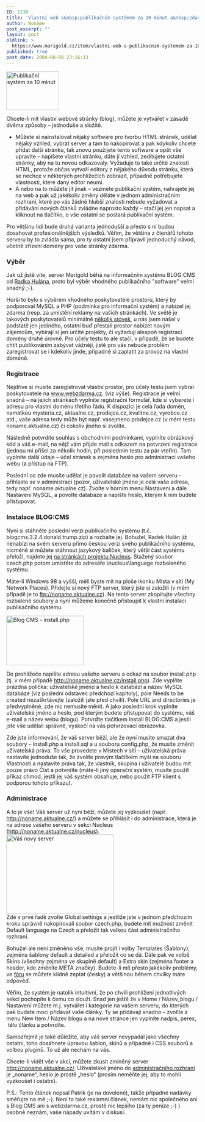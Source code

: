 ```yaml
---
ID: 1238
title: 'Vlastní web s&nbsp;publikačním systémem za 10 minut a&nbsp;zdarma'
author: Noname
post_excerpt: ""
layout: post
oldlink: >
  https://www.marigold.cz/item/vlastni-web-s-publikacnim-systemem-za-10-minut-a-zdarma
published: true
post_date: 2004-08-08 23:16:13
---
```

<div class="rightbox"><img src="/wp-content/uploads/cache/20040808-vlastni-web1.jpg" alt="Publikační systém za 10 minut" width="138" height="101" /></div><p>
Chcete-li mít vlastní webové stránky (blog), můžete je vytvářet v zásadě dvěma způsoby &#8211; jednoduše a složitě.</p>

<ul>
<li>Můžete si nainstalovat nějaký software pro tvorbu HTML stránek, udělat nějaký vzhled, vybrat server a tam to nakopírovat a pak kdykoliv chcete přidat další stránku, tak znovu použijete tento software a opět vše upravíte &#8211; napíšete vlastní stránku, dáte jí vzhled, zeditujete ostatní stránky, aby na tu novou odkazovaly. Vyžaduje to také určité znalosti HTML, protože občas vytvoří editory z nějakého důvodu stránku, která se nechce v některých prohlížečích zobrazit, případně potřebujete vlastnosti, které daný editor neumí.</li>
<li>A nebo na to můžete jít jinak &#8211; vezmete publikační systém, nahrajete jej na web a pak už jakékoliv změny děláte v jednom administračním rozhraní, které po vás žádné hlubší znalosti nebude vyžadovat a přidávání nových článků zvládne naprosto každý &#8211; stačí jej jen napsat a kliknout na tlačítko, o vše ostatní se postará publikační systém.</li>
</ul>
<p>
Pro většinu lidí bude druhá varianta jednodušší a přesto s ní budou dosahovat profesionálnějších výsledků. Věřím, že většina z čtenářů tohoto serveru by to zvládla sama, pro ty ostatní jsem připravil jednoduchý návod, včetně zřízení domény pro vaše stránky zdarma.</p>

<!--more--><h3>Výběr</h3>
<p>
Jak už jistě víte, server Marigold běhá na informačním systému BLOG:CMS od <a href="http://hulan.info/">Radka Hulána</a>, proto byl výběr vhodného publikačního "software" velmi snadný ;-).</p>
<p>
Horší to bylo s výběrem vhodného poskytovatele prostoru, který by podporoval MySQL a PHP (podmínka pro informační systém) a nabízel jej zdarma (resp. za umístění reklamy na vašich stránkách). Ve světě je takových poskytovatelů minimálně <a href="http://www.free-webhosts.com/free-mysql-database.php">několik stovek</a>, u nás jsem našel v podstatě jen jediného, ostatní buď přestali prostor nabízet novým zájemcům, vybírají si jen určité projekty, či vyžadují alespoň registraci domény druhé úrovně. Pro účely testu to ale stačí, v případě, že se budete chtít publikováním zabývat vážněji, jistě pro vás nebude problém zaregistrovat se i kdekoliv jinde, případně si zaplatit za provoz na vlastní doméně.</p>

<h3>Registrace</h3>
<p>
Nejdříve si musíte zaregistrovat vlastní prostor, pro účely testu jsem vybral poskytovatele na <a href="http://www.webzdarma.cz/">www.webzdarma.cz</a>. (viz výše). Registrace je velmi snadná &#8211; na jejich stránkách vyplníte registrační formulář, kde si vyberete i adresu pro vlastní doménu třetího řádu. K dispozici je celá řada domén, namátkou mysteria.cz, aktualne.cz, prodejce.cz, kvalitne.cz, vyrobce.cz atd., vaše adresa tedy může být např. vasejmeno.prodejce.cz (v mém testu noname.aktualne.cz) či cokoliv jiného si zvolíte.</p>
<p>
Následně potvrdíte souhlas s obchodními podmínkami, vyplníte obrázkový kód a váš e-mail, na nějž vám přijde mail s odkazem na potvrzení registrace (jednou mi přišel za několik hodin, při posledním testu za pár vteřin). Tam vyplníte další údaje &#8211; účel stránek a zejména heslo pro administraci vašeho webu (a přístup na FTP).</p>
<p>
Poslední co zde musíte udělat je povolit databáze na vašem serveru - přihlaste se v administraci (pozor, uživatelské jméno je celá vaše adresa, tedy např. noname.aktualne.cz). Zvolte v horním menu Nastavení a dále Nastavení MySQL, a povolte databáze a napište heslo, kterým k nim budete přistupovat.</p>

<h3>Instalace BLOG:CMS</h3>
<p>
Nyní si stáhněte poslední verzi publikačního systému (t.č. blogcms.3.2.4.donald.trump.zip) a rozbalte jej. Bohužel, Radek Hulán již nenabízí na svém serveru přímo českou verzi svého publikačního systému, nicméně si můžete stáhnout jazykový balíček, který větší část systému přeloží, najdete jej <a href="http://sourceforge.net/project/showfiles.php?group_id=66479&amp;package_id=67871">na stránkách projektu Nucleus</a>. Stažený soubor czech.php potom umístěte do adresáře \nucleus\language rozbaleného systému.</p>
<p>
Máte-li Windows 98 a vyšší, měli byste mít na ploše ikonku Místa v síti (My Network Places). Přidejte si nový FTP server, který jste si založili (v mém případě je to <a href="ftp://noname.aktualne.cz/">ftp://noname.aktualne.cz</a>). Na tento server zkopírujte všechny rozbalené soubory a nyní můžeme konečně přistoupit k vlastní instalaci publikačního systému.</p>
<div class="leftbox"><img src="/wp-content/uploads/cache/20040808-vlastni-web2.jpg" alt="Blog CMS - install.php" width="203" height="130" /></div><p>
Do prohlížeče napište adresu vašeho serveru a odkaz na soubor install.php (tj. v mém případě <a href="http://noname.aktualne.cz/install.php">http://noname.aktualne.cz/install.php</a>). Zde vyplňte prázdná políčka: uživatelské jméno a heslo k databázi a název MySQL databáze (viz poslední odstavec předchozí kapitoly), pole Needs to be created nezaškrtávejte (založili jste před chvílí). Pole URL and directories je předvyplněné, zde nic nemusíte měnit. A jako poslední krok vyplníte uživatelské jméno a heslo, pod kterým budete přistupovat do systému, váš e-mail a název webu (blogu). Potvrďte tlačítkem Install BLOG:CMS a jestli jste vše udělali správně, vyskočí na vás potvrzovací obrazovka.</p>
<p>
Zde jste informování, že váš server běží, ale že nyní musíte smazat dva soubory &#8211; install.php a install.sql a u souboru config.php, že musíte změnit uživatelská práva. To vše provedete v Místech v síti &#8211; uživatelská práva nastavíte jednoduše tak, že zvolíte pravým tlačítkem myši na souboru Vlastnosti a nastavíte práva tak, že vlastník, skupina i uživatelé budou mít pouze právo Číst a potvrdíte (máte-li jiný operační systém, musíte použít příkaz chmod, jestli jej váš systém obsahuje, nebo použít FTP klient s podporou tohoto příkazu).</p>

<h3>Administrace</h3>
A to je vše! Váš server už nyní běží, můžete jej vyzkoušet (např. <a href="http://noname.aktualne.cz/">http://noname.aktualne.cz/</a>) a můžete se přihlásit i do administrace, která je na adrese vašeho serveru v sekci Nucleus (<a href="http://noname.aktualne.cz/nucleus">http://noname.aktualne.cz/nucleus</a>). <div class="rightbox"><img src="/wp-content/uploads/cache/20040808-vlastni-web3.jpg" alt="Váš nový server" width="282" height="208" /></div>Zde v prvé řadě zvolte Global settings a jestliže jste v jednom předchozím kroku správně nakopírovali soubor czech.php, budete mít možnost změnit Default language na Czech a přeložit tak velkou část administračního rozhraní. <div><p>
Bohužel ale není změněno vše, musíte projít i volby Templates (Šablony), zejména šablony default a detailed a přeložit co se dá. Dále pak ve volbě Skins (všechny zejména ve skupině default) a Extra skin (zejména footer a header, kde změníte META značky). Budete-li mít přesto jakékoliv problémy, ve <a href="http://forum.blogcms.com/">fóru</a> se můžete klidně zeptat (česky) a většinou během chvilky máte odpověď. </p>
<p>
Věřím, že systém je natolik intuitivní, že po chvíli prohlížení jednotlivých sekcí pochopíte k čemu co slouží. Snad jen ještě že v Home / Název_blogu / Nastavení můžete m.j. vytvářet i kategorie na vašem serveru, do kterých pak budete moci přidávat vaše články. Ty se přidávají snadno &#8211; zvolíte z menu New Item / Název blogu a na nové stránce jen vyplníte nadpis, perex,  tělo článku a potvrdíte.</p>
<p>
Samozřejmě je také důležité, aby váš server nevypadal jako všechny ostatní, toho dosáhnete úpravou šablon, skinů a případně i CSS souborů a volbou pluginů. To už ale nechám na vás.</p>
<p>
Chcete-li vidět vše v akci, můžete zkusit zmíněný server <a href="http://noname.aktualne.cz/">http://noname.aktualne.cz/</a>. Uživatelské jméno do <a href="http://noname.aktualne.cz/nucleus">administračního rozhraní</a> je &#8222;noname&#8220;, heslo je prostě &#8222;heslo&#8220; (prosím neměňte jej, aby to mohli vyzkoušet i ostatní).</p>
<p>
P.S.: Tento článek nepsal Patrik (je na dovolené), takže případné nadávky směřujte na mě ;-). Není to také reklamní článek, nemám nic společného ani s Blog:CMS ani s webzdarma.cz, prostě nic lepšího (za ty peníze ;-) ) osobně neznám, vaše nápady uvítám v diskusi.</p>
</div>